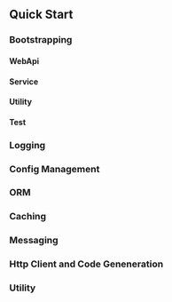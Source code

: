 ## Quick Start
### Bootstrapping
#### WebApi
#### Service
#### Utility
#### Test
### Logging
### Config Management	
### ORM
### Caching
### Messaging
### Http Client and Code Geneneration
### Utility